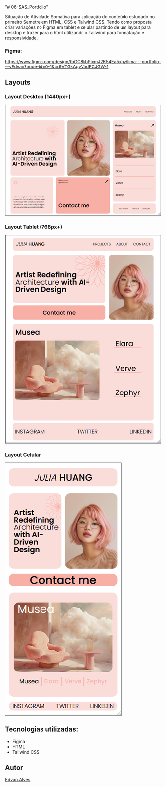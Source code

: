 "# 06-SAS_Portfolio" 

Situação de Atividade Somativa para aplicação do conteúdo estudado no primeiro Semetre em HTML, CSS e Tailwind CSS.
Tendo como proposta criar variações no Figma em tablet e celular partindo de um layout para desktop e trazer para o html utilizando o Tailwind para formatação e responsividade.

### Figma:
https://www.figma.com/design/tbGC8kbPixmJ2K54Ea5xhy/lima---portfolio---vEdvan?node-id=0-1&t=9VTGkAqvVhdPCJGW-1

## Layouts

### Layout Desktop (1440px+)

![](./preview/PreviewDesktop.png)

### Layout Tablet (768px+)

![](./preview/PreviewTablet.png)

### Layout Celular

![](./preview/PreviewCelular.png)


## Tecnologias utilizadas:

* Figma
* HTML
* Tailwind CSS

## Autor
[Edvan Alves](<https://br.linkedin.com/in/edvan-alves>)